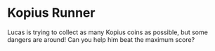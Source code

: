 # Kopius Runner
Lucas is trying to collect as many Kopius coins as possible, but some dangers are around! Can you help him beat the maximum score?
